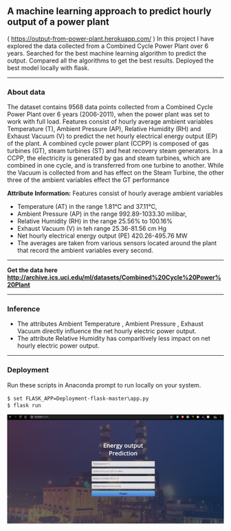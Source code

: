 ## A machine learning approach to predict hourly output of a power plant 
( https://output-from-power-plant.herokuapp.com/ )
In this project I have explored the data collected from a Combined Cycle Power Plant over 6 years.
Searched for the best machine learning algorithm to predict the output. 
Compared all the algorithms to get the best results.
Deployed the best model locally with flask.
___

### About data
The dataset contains 9568 data points collected from a Combined Cycle Power Plant over 6 years (2006-2011), when the power plant was set to work with full load. Features consist of hourly average ambient variables Temperature (T), Ambient Pressure (AP), Relative Humidity (RH) and Exhaust Vacuum (V) to predict the net hourly electrical energy output (EP) of the plant. A combined cycle power plant (CCPP) is composed of gas turbines (GT), steam turbines (ST) and heat recovery steam generators. In a CCPP, the electricity is generated by gas and steam turbines, which are combined in one cycle, and is transferred from one turbine to another. While the Vacuum is collected from and has effect on the Steam Turbine, the other three of the ambient variables effect the GT performance

**Attribute Information:**
Features consist of hourly average ambient variables

* Temperature (AT) in the range 1.81°C and 37.11°C,
* Ambient Pressure (AP) in the range 992.89-1033.30 milibar,
* Relative Humidity (RH) in the range 25.56% to 100.16%
* Exhaust Vacuum (V) in teh range 25.36-81.56 cm Hg
* Net hourly electrical energy output (PE) 420.26-495.76 MW 
* The averages are taken from various sensors located around the plant that record the ambient variables every second.

___
**Get the data here http://archive.ics.uci.edu/ml/datasets/Combined%20Cycle%20Power%20Plant**
___
### Inference
* The attributes Ambient Temperature , Ambient Pressure , Exhaust Vacuum directly influence the net hourly electric power output.
* The attribute Relative Humidity has comparitively less impact on net hourly electric power output.
___
### Deployment
Run these scripts in Anaconda prompt to run locally on your system.
~~~
$ set FLASK_APP=Deployment-flask-master\app.py
$ flask run
~~~
![alt deployed image](deployed.png)

